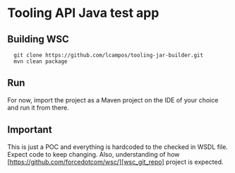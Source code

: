 # Tooling API Java test app

## Building WSC
```
  git clone https://github.com/lcampos/tooling-jar-builder.git
  mvn clean package
```

## Run
For now, import the project as a Maven project on the IDE of your choice and run it from there.

## Important
This is just a POC and everything is hardcoded to the checked in WSDL file. Expect code to keep changing. Also, understanding of how [https://github.com/forcedotcom/wsc/][wsc_git_repo] project is expected.


[wsc_git_repo]: https://github.com/forcedotcom/wsc/

